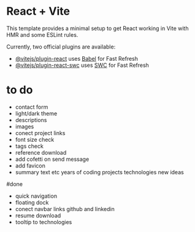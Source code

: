 # React + Vite

This template provides a minimal setup to get React working in Vite with HMR and some ESLint rules.

Currently, two official plugins are available:

- [@vitejs/plugin-react](https://github.com/vitejs/vite-plugin-react/blob/main/packages/plugin-react/README.md) uses [Babel](https://babeljs.io/) for Fast Refresh
- [@vitejs/plugin-react-swc](https://github.com/vitejs/vite-plugin-react-swc) uses [SWC](https://swc.rs/) for Fast Refresh

# to do
- contact form
- light/dark theme
- descriptions
- images
- conect project links
- font size check
- tags check
- reference download
- add cofetti on send message
- add favicon
- summary text etc years of coding projects technologies new ideas

#done
- quick navigation 
- floating dock
- conect navbar links github and linkedin
- resume download
- tooltip to technologies